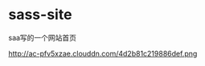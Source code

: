 # sass-site
saa写的一个网站首页
<!--<img src="http://ac-pfv5xzae.clouddn.com/4d2b81c219886def.png'" style="display:block;width:400px;margin:20px auto;">-->
http://ac-pfv5xzae.clouddn.com/4d2b81c219886def.png
